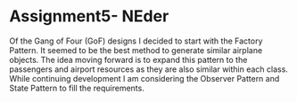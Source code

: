 # Assignment5- NEder   

Of the Gang of Four (GoF) designs I decided to start with the Factory Pattern. It seemed to be the best method to generate similar airplane objects. The idea moving forward is to expand this pattern to the passengers and airport resources as they are also similar within each class. While continuing development I am considering the Observer Pattern and State Pattern to fill the requirements. 
